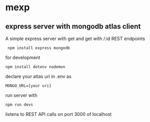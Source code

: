 # mexp
## express server with mongodb atlas client

A simple express server with get and get with /:id REST endpoints

```
 npm install express mongodb
```

for development

```
npm install dotenv nodemon
```

declare your atlas uri in .env as

```
MONGO_URL=[your uri]
```

run server with
```
npm run devs
```

listens to REST API calls on port 3000 of localhost
